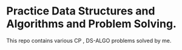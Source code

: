 # Practice Data Structures and Algorithms and Problem Solving. 
This repo contains various CP , DS-ALGO problems solved by me.
